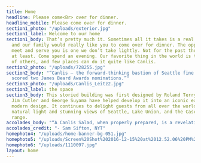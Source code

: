 ```yaml
---
title: Home
headline: Please come<Br> over for dinner.
headline_mobile: Please come over for dinner.
section1_photo: "/uploads/exterior.jpg"
section1_label: Welcome to our home
section1_body: That’s pretty much it. Sometimes all it takes is a real invitation,
  and our family would really like you to come over for dinner. The opportunity to
  meet and serve you is one we don’t take lightly. Not for the past three generations
  at least. Come spend an evening. Our favorite thing in the world is taking care
  of others, and few places can do it quite like Canlis.
section2_photo: "/uploads/728255.jpg"
section2_body: "“Canlis — the forward-thinking bastion of Seattle fine dining just
  scored two James Beard Awards nominations.”"
section3_photo: "/uploads/Canlis_Leitz2.jpg"
section3_label: the space
section3_body: This storied building was first designed by Roland Terry in 1950.  Both
  Jim Cutler and George Suyama have helped develop it into an iconic expression of
  modern design. It continues to delight guests from all over the world with it’s
  natural light and stunning views of Seattle, Lake Union, and the Cascade mountain
  range.
accolades_body: "“A Canlis Salad, when properly prepared, is a revelation.”"
accolades_credit: "- Sam Sifton, NYT"
homephoto4: "/uploads/home-banner-bg-051.jpg"
homephoto5: "/uploads/Screen%20Shot%202016-12-15%20at%2012.52.06%20PM%20(1).png"
homephoto6: "/uploads/1110097.jpg"
layout: home
---
```


